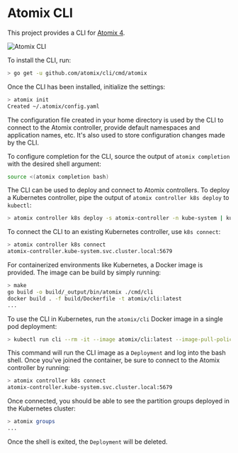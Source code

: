 # Atomix CLI

This project provides a CLI for [Atomix 4].

![Atomix CLI](https://media.giphy.com/media/cImqHbP1Bt2u5ZTVGg/giphy.gif)

To install the CLI, run:

```bash
> go get -u github.com/atomix/cli/cmd/atomix
```

Once the CLI has been installed, initialize the settings:

```bash
> atomix init
Created ~/.atomix/config.yaml
```

The configuration file created in your home directory is used by the CLI
to connect to the Atomix controller, provide default namespaces and application
names, etc. It's also used to store configuration changes made by the CLI.

To configure completion for the CLI, source the output of `atomix completion` with
the desired shell argument:

```bash
source <(atomix completion bash)
```

The CLI can be used to deploy and connect to Atomix controllers. To deploy a Kubernetes
controller, pipe the output of `atomix controller k8s deploy` to `kubectl`:

```bash
> atomix controller k8s deploy -s atomix-controller -n kube-system | kubectl apply -f -
```

To connect the CLI to an existing Kubernetes controller, use `k8s connect`:

```bash
> atomix controller k8s connect
atomix-controller.kube-system.svc.cluster.local:5679
```

For containerized environments like Kubernetes, a Docker image is provided. The image
can be build by simply running:

```bash
> make
go build -o build/_output/bin/atomix ./cmd/cli
docker build . -f build/Dockerfile -t atomix/cli:latest
...
```

To use the CLI in Kubernetes, run the `atomix/cli` Docker image in
a single pod deployment:

```bash
> kubectl run cli --rm -it --image atomix/cli:latest --image-pull-policy "IfNotPresent" --restart "Never"
```

This command will run the CLI image as a `Deployment` and log into the bash shell.
Once you've joined the container, be sure to connect to the Atomix controller by running:

```bash
> atomix controller k8s connect
atomix-controller.kube-system.svc.cluster.local:5679
```

Once connected, you should be able to see the partition groups deployed in the
Kubernetes cluster:

```bash
> atomix groups
...
```

Once the shell is exited, the `Deployment` will be deleted.

[Atomix 4]: https://github.com/atomix/atomix/tree/4.0

